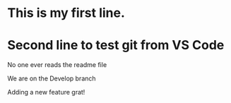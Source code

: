# This is my first line.
# Second line to test git from VS Code

No one ever reads the readme file

We are on the Develop branch

Adding a new feature grat!